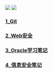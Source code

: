 [![](https://badgen.net/badge/icon/rss?icon=rss&label)](https://github.com/Truman1970/Truman_notebook/commits.atom) 
[![](https://badgen.net/badge/icon/Telegram?icon=telegram&label)](https://t.me/GnaHz5) 

### [1_Git](docs/1_Git.md)
### [2_Web安全](docs/2_Web安全.md)
### [3_Oracle学习笔记](docs/3_Oracle学习笔记.md)
### [4_信息安全笔记](docs/4_信息安全笔记.md)
